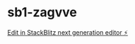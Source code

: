 # sb1-zagvve

[Edit in StackBlitz next generation editor ⚡️](https://stackblitz.com/~/github.com/CryptoEdgeOFF/sb1-zagvve)